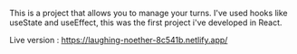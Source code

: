 This is a project that allows you to manage your turns. I've used hooks like useState and useEffect, this was the first project i've developed in React.

Live version : https://laughing-noether-8c541b.netlify.app/
